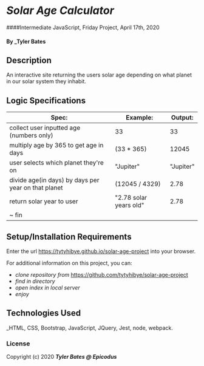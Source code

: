 ﻿# _Solar Age Calculator_

####Intermediate JavaScript, Friday Project, April 17th, 2020

#### By _Tyler Bates 

## Description

An interactive site returning the users solar age depending on what planet in our solar system they inhabit.

## Logic Specifications
| Spec:                                               | Example:               | Output:   |
|-----------------------------------------------------|------------------------|-----------|
| collect user inputted age (numbers only)            | 33                     | 33        |
| multiply age by 365 to get age in days              | (33 * 365)             | 12045     |
| user selects which planet they're on                | "Jupiter"              | "Jupiter" |
| divide age(in days) by days per year on that planet | (12045 / 4329)         | 2.78      |
| return solar year to user                           | "2.78 solar years old" | 2.78      |
| ~ fin                                               |                        |           |
## Setup/Installation Requirements

Enter the url https://tytyhibye.github.io/solar-age-project into your browser.

For additional information on this project, you can:
* _clone repository from_ https://github.com/tytyhibye/solar-age-project
* _find in directory_
* _open index in local server_
* _enjoy_


## Technologies Used

_HTML, CSS, Bootstrap, JavaScript, JQuery, Jest, node, webpack.

### License


Copyright (c) 2020 **_Tyler Bates @ Epicodus_**
```

